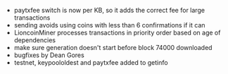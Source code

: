 * paytxfee switch is now per KB, so it adds the correct fee for large transactions
* sending avoids using coins with less than 6 confirmations if it can
* LioncoinMiner processes transactions in priority order based on age of dependencies
* make sure generation doesn't start before block 74000 downloaded
* bugfixes by Dean Gores
* testnet, keypoololdest and paytxfee added to getinfo
